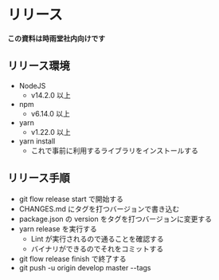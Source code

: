 # リリース

**この資料は時雨堂社内向けです**

## リリース環境

- NodeJS
    - v14.2.0 以上
- npm
    - v6.14.0 以上
- yarn
    - v1.22.0 以上
- yarn install
    - これで事前に利用するライブラリをインストールする

## リリース手順

- git flow release start <tag> で開始する
- CHANGES.md にタグを打つバージョンで書き込む
- package.json の version をタグを打つバージョンに変更する
- yarn release を実行する
    - Lint が実行されるので通ることを確認する
    - バイナリができるのでそれをコミットする
- git flow release finish <tag> で終了する
- git push -u origin develop master --tags
